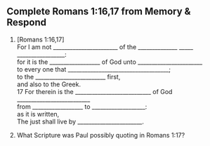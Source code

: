 ## Complete Romans 1:16,17 from Memory & Respond

1. [Romans 1:16,17] <br>For I am not _______________________ of the ______________ _____ _________________: <br>for it is the __________________ of God unto _______________________ <br>to every one that ____________________________________; <br>to the _________________________ first, <br>and also to the Greek. <br>17 For therein is the ___________________________ of God __________________________ <br>from __________________ to ___________________: <br>as it is written, <br>The just shall live by _______________________.

2. What Scripture was Paul possibly quoting in Romans 1:17?
